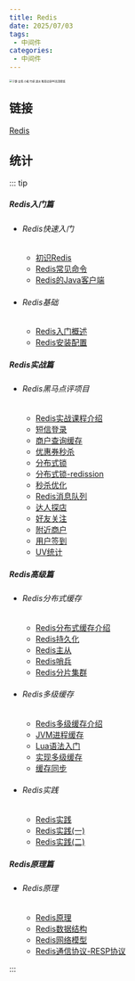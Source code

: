 ```yaml
---
title: Redis
date: 2025/07/03
tags:
 - 中间件
categories:
 - 中间件
---
```


<img src="https://bizhi1.com/wp-content/uploads/2024/11/%E5%AE%81%E9%9D%99-%E5%A5%B3%E5%AD%A9-%E5%B0%8F%E8%88%B9-%E7%AB%B9%E6%8E%92-%E6%B9%96%E6%B0%B4-%E5%94%AF%E7%BE%8E%E5%8A%A8%E6%BC%AB4K%E9%AB%98%E6%B8%85%E5%A3%81%E7%BA%B83840x2160.jpg" alt="宁静 女孩 小船 竹排 湖水 唯美动漫4K高清壁纸" style="zoom:33%;" />

## 链接

[Redis](/docs/Middleware/Redis/Redis_Heima/1_Redis_Entry/1-Redis_Entry.html)

## 统计

::: tip

##### Redis入门篇

- ###### Redis快速入门

  - [初识Redis](/docs/Middleware/Redis/Redis_Heima/1_Redis_Entry/1-Redis_Entry.html)
  - [Redis常见命令](/docs/Middleware/Redis/Redis_Heima/1_Redis_Entry/2-Redis_Entry.html)
  - [Redis的Java客户端](/docs/Middleware/Redis/Redis_Heima/1_Redis_Entry/3-Redis_Entry.html)

- ###### Redis基础

  - [Redis入门概述](/docs/Middleware/Redis/Redis_Heima/1_Redis_Base/1-Redis_Base.html)
  - [Redis安装配置](/docs/Middleware/Redis/Redis_Heima/1_Redis_Base/2-Redis_Base.html)

##### Redis实战篇

- ###### Redis黑马点评项目

  - [Redis实战课程介绍](/docs/Middleware/Redis/Redis_Heima/2_Redis_Actual/1-Redis_Actual.html)
  - [短信登录](/docs/Middleware/Redis/Redis_Heima/2_Redis_Actual/2-Redis_Actual.html)
  - [商户查询缓存](/docs/Middleware/Redis/Redis_Heima/2_Redis_Actual/3-Redis_Actual.html)
  - [优惠券秒杀](/docs/Middleware/Redis/Redis_Heima/2_Redis_Actual/4-Redis_Actual.html)
  - [分布式锁](/docs/Middleware/Redis/Redis_Heima/2_Redis_Actual/5-Redis_Actual.html)
  - [分布式锁-redission](/docs/Middleware/Redis/Redis_Heima/2_Redis_Actual/6-Redis_Actual.html)
  - [秒杀优化](/docs/Middleware/Redis/Redis_Heima/2_Redis_Actual/7-Redis_Actual.html)
  - [Redis消息队列](/docs/Middleware/Redis/Redis_Heima/2_Redis_Actual/8-Redis_Actual.html)
  - [达人探店](/docs/Middleware/Redis/Redis_Heima/2_Redis_Actual/9-Redis_Actual.html)
  - [好友关注](/docs/Middleware/Redis/Redis_Heima/2_Redis_Actual/10-Redis_Actual.html)
  - [附近商户](/docs/Middleware/Redis/Redis_Heima/2_Redis_Actual/11-Redis_Actual.html)
  - [用户签到](/docs/Middleware/Redis/Redis_Heima/2_Redis_Actual/12-Redis_Actual.html)
  - [UV统计](/docs/Middleware/Redis/Redis_Heima/2_Redis_Actual/13-Redis_Actual.html)

##### Redis高级篇

- ###### Redis分布式缓存

  - [Redis分布式缓存介绍](/docs/Middleware/Redis/Redis_Heima/3_Redis_Advanced/1_Redis_Advanced_Distributed/1-Redis_Advanced_Distributed.html)
  - [Redis持久化](/docs/Middleware/Redis/Redis_Heima/3_Redis_Advanced/1_Redis_Advanced_Distributed/2-Redis_Advanced_Distributed.html)
  - [Redis主从](/docs/Middleware/Redis/Redis_Heima/3_Redis_Advanced/1_Redis_Advanced_Distributed/3-Redis_Advanced_Distributed.html)
  - [Redis哨兵](/docs/Middleware/Redis/Redis_Heima/3_Redis_Advanced/1_Redis_Advanced_Distributed/4-Redis_Advanced_Distributed.html)
  - [Redis分片集群](/docs/Middleware/Redis/Redis_Heima/3_Redis_Advanced/1_Redis_Advanced_Distributed/5-Redis_Advanced_Distributed.html)

- ###### Redis多级缓存

  - [Redis多级缓存介绍](/docs/Middleware/Redis/Redis_Heima/3_Redis_Advanced/2_Redis_Advanced_Multilevel/1-Redis_Advanced_Multilevel.html)
  - [JVM进程缓存](/docs/Middleware/Redis/Redis_Heima/3_Redis_Advanced/2_Redis_Advanced_Multilevel/2-Redis_Advanced_Multilevel.html)
  - [Lua语法入门](/docs/Middleware/Redis/Redis_Heima/3_Redis_Advanced/2_Redis_Advanced_Multilevel/3-Redis_Advanced_Multilevel.html)
  - [实现多级缓存](/docs/Middleware/Redis/Redis_Heima/3_Redis_Advanced/2_Redis_Advanced_Multilevel/4-Redis_Advanced_Multilevel.html)
  - [缓存同步](/docs/Middleware/Redis/Redis_Heima/3_Redis_Advanced/2_Redis_Advanced_Multilevel/5-Redis_Advanced_Multilevel.html)

- ###### Redis实践

  - [Redis实践](/docs/Middleware/Redis/Redis_Heima/3_Redis_Advanced/3_Redis_Advanced_Practice/1-Redis_Advanced_Practice.html)
  - [Redis实践(一)](/docs/Middleware/Redis/Redis_Heima/3_Redis_Advanced/3_Redis_Advanced_Practice/2-Redis_Advanced_Practice.html)
  - [Redis实践(二)](/docs/Middleware/Redis/Redis_Heima/3_Redis_Advanced/3_Redis_Advanced_Practice/3-Redis_Advanced_Practice.html)

##### Redis原理篇

- ###### Redis原理

  - [Redis原理](/docs/Middleware/Redis/Redis_Heima/4_Redis_Principle/1-Redis_Principle.html)
  - [Redis数据结构](/docs/Middleware/Redis/Redis_Heima/4_Redis_Principle/2-Redis_Principle.html)
  - [Redis网络模型](/docs/Middleware/Redis/Redis_Heima/4_Redis_Principle/3-Redis_Principle.html)
  - [Redis通信协议-RESP协议](/docs/Middleware/Redis/Redis_Heima/4_Redis_Principle/4-Redis_Principle.html)

:::
